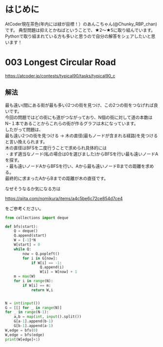 # はじめに
AtCoder現在茶色(年内には緑が目標！）のあんこちゃん(@Chunky_RBP_chan)です。
典型問題は抑えとかねばということで、★2〜★5に取り組んでいます。
Pythonで取り組まれている方も多いと思うので自分の解答をシェアしたいと思います！
# 003 Longest Circular Road
https://atcoder.jp/contests/typical90/tasks/typical90_c

## 解法
最も遠い(間にある街が最も多い)2つの街を見つけ、この2つの街をつなげれば良いです。\
今回の問題ではどの街にも道がつながっており、N個の街に対して道の本数はN−１本であることからこれらの街が作るグラフは木になっています。\
したがって問題は、\
最も遠い2つの街を見つける → 木の直径(最もノードが含まれる経路)を見つける\
と言い換えられます。\
木の直径はBFSを二度行うことで求められ具体的には\
・まず適当なノード(私の場合は0を選びました)からBFSを行い最も遠いノードAを探す。\
・最も遠いノードAからBFSを行い、Aから最も遠いノードBまでの距離を求める。\
最終的に求まったAからBまでの距離が木の直径です。

なぜそうなるか気になる方は

https://qiita.com/nomikura/items/a4c5be6c72ce854d7ce4

をご参考ください。



```python
from collections import deque

def bfs(start):
    Q = deque()
    Q.append(start)
    W = [-1]*N
    W[start] = 0
    while Q:
        now = Q.popleft()
        for i in G[now]:
            if W[i] == -1:
                Q.append(i)
                W[i] = W[now] + 1
    m = max(W)
    for i in range(N):
        if W[i] == m:
            return W,i


N = int(input())
G = [[] for _ in range(N)]
for _ in range(N-1):
    a,b = map(int, input().split())
    G[a-1].append(b-1)
    G[b-1].append(a-1)
W,edge = bfs(0)
W,edge = bfs(edge)
print(W[edge]+1)
